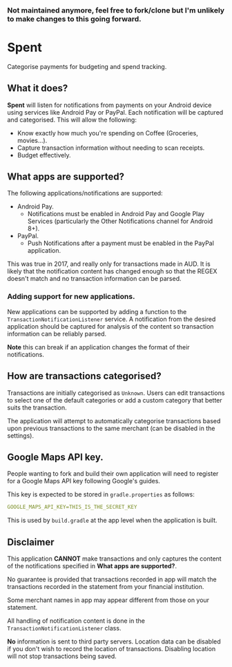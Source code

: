 ### Not maintained anymore, feel free to fork/clone but I'm unlikely to make changes to this going forward.

# Spent
Categorise payments for budgeting and spend tracking.

## What it does?

**Spent** will listen for notifications from payments on your 
Android device using services like Android Pay or PayPal. Each 
notification will be captured and categorised. This will allow the 
following:

* Know exactly how much you're spending on Coffee (Groceries, 
movies...).
* Capture transaction information without needing to scan receipts.
* Budget effectively.

## What apps are supported?

The following applications/notifications are supported:
* Android Pay. 
  * Notifications must be enabled in Android Pay and Google Play 
  Services (particularly the Other Notifications channel for Android 
  8+).
* PayPal. 
  * Push Notifications after a payment must be enabled in the PayPal
  application.
  
This was true in 2017, and really only for transactions made in AUD.
It is likely that the notification content has changed enough so that
the REGEX doesn't match and no transaction information can be parsed.

### Adding support for new applications.

New applications can be supported by adding a function to the 
`TransactionNotificationListener` service. A notification from the
desired application should be captured for analysis of the content
so transaction information can be reliably parsed.

**Note** this can break if an application changes the format of 
their notifications.

## How are transactions categorised?

Transactions are initially categorised as `Unknown`. Users can edit
transactions to select one of the default categories or add a custom
category that better suits the transaction.

The application will attempt to automatically categorise transactions
based upon previous transactions to the same merchant (can be 
disabled in the settings).

## Google Maps API key.

People wanting to fork and build their own application will need to 
register for a Google Maps API key following Google's guides.

This key is expected to be stored in `gradle.properties` as follows:

```yaml
GOOGLE_MAPS_API_KEY=THIS_IS_THE_SECRET_KEY
```

This is used by `build.gradle` at the app level when the application 
is built. 

## Disclaimer

This application **CANNOT** make transactions and only captures the 
content of the notifications specified in **What apps are supported?**.

No guarantee is provided that transactions recorded in app will 
match the transactions recorded in the statement from your financial
institution.

Some merchant names in app may appear different from those on your
statement.

All handling of notification content is done in the 
`TransactionNotificationListener` class.

**No** information is sent to third party servers. Location data can
be disabled if you don't wish to record the location of transactions.
Disabling location will not stop transactions being saved.
